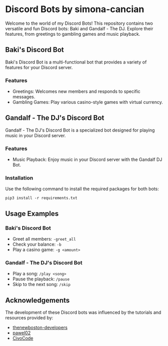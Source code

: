 # Discord Bots by simona-cancian

Welcome to the world of my Discord Bots! This repository contains two versatile and fun Discord bots: Baki and Gandalf - The DJ. Explore their features, from greetings to gambling games and music playback.

## Baki's Discord Bot

Baki's Discord Bot is a multi-functional bot that provides a variety of features for your Discord server.

### Features

- Greetings: Welcomes new members and responds to specific messages.
- Gambling Games: Play various casino-style games with virtual currency.

## Gandalf - The DJ's Discord Bot

Gandalf - The DJ's Discord Bot is a specialized bot designed for playing music in your Discord server.

### Features

- Music Playback: Enjoy music in your Discord server with the Gandalf DJ Bot.

### Installation

Use the following command to install the required packages for both bots:

```commandline
pip3 install -r requirements.txt
```
## Usage Examples

### Baki's Discord Bot

- Greet all members: `-greet_all`
- Check your balance: `-b`
- Play a casino game: `-g <amount>`

### Gandalf - The DJ's Discord Bot

- Play a song: `/play <song>`
- Pause the playback: `/pause`
- Skip to the next song: `/skip`


## Acknowledgements

The development of these Discord bots was influenced by the tutorials and resources provided by:
- [thenewboston-developers](https://github.com/thenewboston-developers) 
- [pawel02](https://github.com/pawel02)
- [CivoCode](https://www.youtube.com/@CivoCode)
